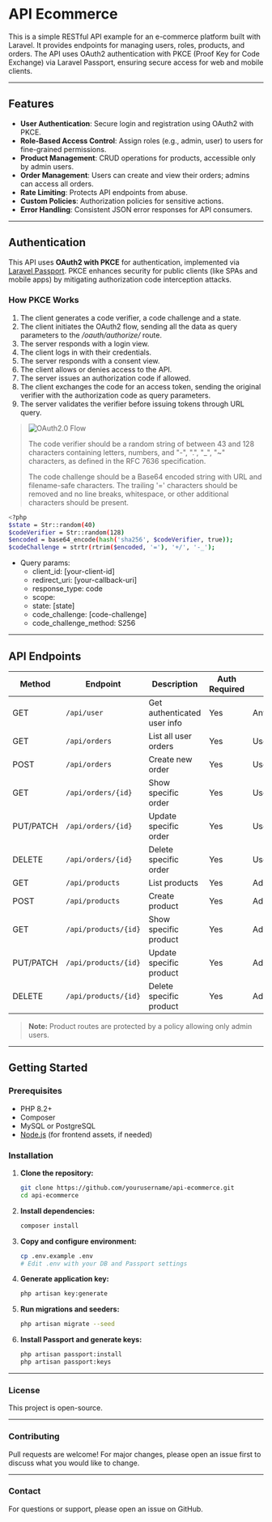 # API Ecommerce

This is a simple RESTful API example for an e-commerce platform built with Laravel. It provides endpoints for managing users, roles, products, and orders. The API uses OAuth2 authentication with PKCE (Proof Key for Code Exchange) via Laravel Passport, ensuring secure access for web and mobile clients.

---

## Features

- **User Authentication**: Secure login and registration using OAuth2 with PKCE.
- **Role-Based Access Control**: Assign roles (e.g., admin, user) to users for fine-grained permissions.
- **Product Management**: CRUD operations for products, accessible only by admin users.
- **Order Management**: Users can create and view their orders; admins can access all orders.
- **Rate Limiting**: Protects API endpoints from abuse.
- **Custom Policies**: Authorization policies for sensitive actions.
- **Error Handling**: Consistent JSON error responses for API consumers.

---

## Authentication

This API uses **OAuth2 with PKCE** for authentication, implemented via [Laravel Passport](https://laravel.com/docs/12.x/passport#code-grant-pkce). PKCE enhances security for public clients (like SPAs and mobile apps) by mitigating authorization code interception attacks.

### How PKCE Works

1. The client generates a code verifier, a code challenge and a state.
2. The client initiates the OAuth2 flow, sending all the data as query parameters to the _/oauth/authorize/_ route.
3. The server responds with a login view.
4. The client logs in with their credentials.
5. The server responds with a consent view.
6. The client allows or denies access to the API.
8. The server issues an authorization code if allowed.
9. The client exchanges the code for an access token, sending the original verifier with the authorization code as query parameters.
10. The server validates the verifier before issuing tokens through URL query.

>![OAuth2.0 Flow](https://github.com/user-attachments/assets/ba9a185a-7706-4872-bc5c-36dfe5f4eb69)
>
>The code verifier should be a random string of between 43 and 128 characters containing letters, numbers, and "-", ".", "_", "~" characters, as defined in the RFC 7636 specification.
>
>The code challenge should be a Base64 encoded string with URL and filename-safe characters. The trailing '=' characters should be removed and no line breaks, whitespace, or other additional characters should be present.

```sh
<?php
$state = Str::random(40)
$codeVerifier = Str::random(128)
$encoded = base64_encode(hash('sha256', $codeVerifier, true));
$codeChallenge = strtr(rtrim($encoded, '='), '+/', '-_');
```

- Query params:
    - client_id: [your-client-id]
    - redirect_uri: [your-callback-uri]
    - response_type: code
    - scope:
    - state: [state]
    - code_challenge: [code-challenge]
    - code_challenge_method: S256

---

## API Endpoints

| Method | Endpoint            | Description                        | Auth Required | Role         |
|--------|---------------------|------------------------------------|---------------|--------------|
| GET    | `/api/user`         | Get authenticated user info        | Yes           | Any          |
| GET    | `/api/orders`       | List all user orders               | Yes           | User/Admin   |
| POST   | `/api/orders`       | Create new order                   | Yes           | User/Admin   |
| GET    | `/api/orders/{id}`  | Show specific order                | Yes           | User/Admin   |
| PUT/PATCH | `/api/orders/{id}` | Update specific order            | Yes           | User/Admin   |
| DELETE | `/api/orders/{id}`  | Delete specific order              | Yes           | User/Admin   |
| GET    | `/api/products`     | List products                      | Yes           | Admin only   |
| POST   | `/api/products`     | Create product                     | Yes           | Admin only   |
| GET    | `/api/products/{id}` | Show specific product             | Yes           | Admin only   |
| PUT/PATCH | `/api/products/{id}` | Update specific product        | Yes           | Admin only   |
| DELETE | `/api/products/{id}`  | Delete specific product          | Yes           | Admin only   |

> **Note:** Product routes are protected by a policy allowing only admin users.

---

## Getting Started

### Prerequisites

- PHP 8.2+
- Composer
- MySQL or PostgreSQL
- [Node.js](https://nodejs.org/) (for frontend assets, if needed)

### Installation

1. **Clone the repository:**
   ```sh
   git clone https://github.com/yourusername/api-ecommerce.git
   cd api-ecommerce
   ```

2. **Install dependencies:**
   ```sh
   composer install
   ```

3. **Copy and configure environment:**
   ```sh
   cp .env.example .env
   # Edit .env with your DB and Passport settings
   ```

4. **Generate application key:**
   ```sh
   php artisan key:generate
   ```

5. **Run migrations and seeders:**
   ```sh
   php artisan migrate --seed
   ```

6. **Install Passport and generate keys:**
    ```sh
    php artisan passport:install
    php artisan passport:keys
   ```
    
---

### License

This project is open-source.

---

### Contributing

Pull requests are welcome! For major changes, please open an issue first to discuss what you would like to change.

---

### Contact

For questions or support, please open an issue on GitHub.
